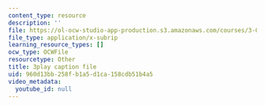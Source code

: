 ```yaml
---
content_type: resource
description: ''
file: https://ol-ocw-studio-app-production.s3.amazonaws.com/courses/3-091-introduction-to-solid-state-chemistry-fall-2018/960d13bb258fb1a5d1ca158cdb51b4a5_SDrn8A4IzrA.srt
file_type: application/x-subrip
learning_resource_types: []
ocw_type: OCWFile
resourcetype: Other
title: 3play caption file
uid: 960d13bb-258f-b1a5-d1ca-158cdb51b4a5
video_metadata:
  youtube_id: null
---
```

